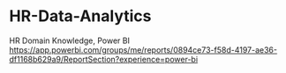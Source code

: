 # HR-Data-Analytics
HR Domain Knowledge, Power BI
https://app.powerbi.com/groups/me/reports/0894ce73-f58d-4197-ae36-df1168b629a9/ReportSection?experience=power-bi
